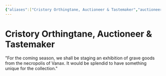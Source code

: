 ```yaml
---
{"aliases":["Cristory Orthingtane, Auctioneer & Tastemaker","auctioneer & tastemaker","Auctioneer & Tastemaker","Cristory Orthingtane","Cristory Orthingtane","Cristory Orthingtane"],"date-created":"2024-09-16T14:45","date-modified":"2024-09-16T15:36","dg-publish":true,"location":"[[The High City]]","tags":["moonrise","moonrise/person"],"title":"Cristory Orthingtane, Auctioneer & Tastemaker","dg-path":"moonrise/Cristory Orthingtane.md","permalink":"/moonrise/cristory-orthingtane/","dgPassFrontmatter":true,"updated":"2024-09-16T15:36"}
---
```



# Cristory Orthingtane, Auctioneer & Tastemaker

"For the coming season, we shall be staging an exhibition of grave goods from the necropolis of Vanax. It would be splendid to have something unique for the collection."


